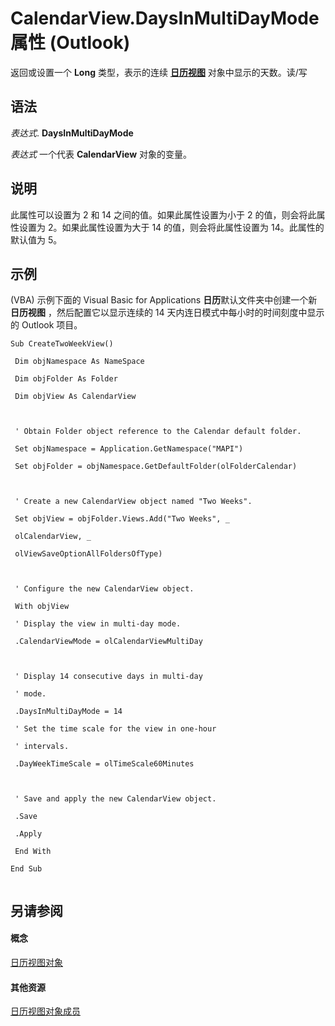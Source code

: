 
# CalendarView.DaysInMultiDayMode 属性 (Outlook)

返回或设置一个 **Long** 类型，表示的连续 **[日历视图](37e078b9-9fc6-5894-b043-06d7257666a8.md)** 对象中显示的天数。读/写


## 语法

 _表达式_. **DaysInMultiDayMode**

 _表达式_ 一个代表 **CalendarView** 对象的变量。


## 说明

此属性可以设置为 2 和 14 之间的值。如果此属性设置为小于 2 的值，则会将此属性设置为 2。如果此属性设置为大于 14 的值，则会将此属性设置为 14。此属性的默认值为 5。


## 示例

(VBA) 示例下面的 Visual Basic for Applications **日历**默认文件夹中创建一个新 **日历视图** ，然后配置它以显示连续的 14 天内连日模式中每小时的时间刻度中显示的 Outlook 项目。


```
Sub CreateTwoWeekView() 
 
 Dim objNamespace As NameSpace 
 
 Dim objFolder As Folder 
 
 Dim objView As CalendarView 
 
 
 
 ' Obtain Folder object reference to the Calendar default folder. 
 
 Set objNamespace = Application.GetNamespace("MAPI") 
 
 Set objFolder = objNamespace.GetDefaultFolder(olFolderCalendar) 
 
 
 
 ' Create a new CalendarView object named "Two Weeks". 
 
 Set objView = objFolder.Views.Add("Two Weeks", _ 
 
 olCalendarView, _ 
 
 olViewSaveOptionAllFoldersOfType) 
 
 
 
 ' Configure the new CalendarView object. 
 
 With objView 
 
 ' Display the view in multi-day mode. 
 
 .CalendarViewMode = olCalendarViewMultiDay 
 
 
 
 ' Display 14 consecutive days in multi-day 
 
 ' mode. 
 
 .DaysInMultiDayMode = 14 
 
 ' Set the time scale for the view in one-hour 
 
 ' intervals. 
 
 .DayWeekTimeScale = olTimeScale60Minutes 
 
 
 
 ' Save and apply the new CalendarView object. 
 
 .Save 
 
 .Apply 
 
 End With 
 
End Sub 
 

```


## 另请参阅


#### 概念


[日历视图对象](37e078b9-9fc6-5894-b043-06d7257666a8.md)
#### 其他资源


[日历视图对象成员](c8ee2de7-d65c-90b2-0d63-5fa584c7c500.md)